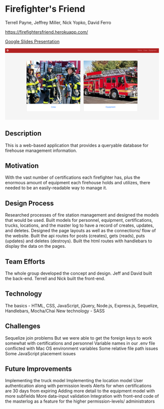 # Firefighter's Friend

Terrell Payne, Jeffrey Miller, Nick Yopko, David Ferro

https://firefightersfriend.herokuapp.com/

[Google Slides Presentation](https://docs.google.com/presentation/d/13ubmLKpQ19rmonPIy814ewu_eDHhyJ8k0EBQ4y0u258/edit#slide=id.p)

![Screenshot of Firefighter's Friend Application](/public/images/screenshot.png)

## Description

This is a web-based application that provides a queryable database for firehouse management information. 

## Motivation

With the vast number of certifications each firefighter has, plus the enormous amount of equipment each firehouse holds and utilizes, there needed to be an easily-readable way to manage it.

## Design Process

Researched processes of fire station management and designed the models that would be used.
Built models for personnel, equipment, certifications, trucks, locations, and the master log to have a record of creates, updates, and deletes.
Designed the page layouts as well as the connections/ flow of the website.
Built the api routes for posts (creates), gets (reads), puts (updates) and deletes (destroys).
Built the html routes with handlebars to display the data on the pages.

## Team Efforts

The whole group developed the concept and design.
Jeff and David built the back-end.
Terrell and Nick built the front-end.

## Technology

The basics - HTML, CSS, JavaScript, jQuery, Node.js, Express.js, Sequelize, Handlebars, Mocha/Chai
New technology - SASS

## Challenges

Sequelize join problems
But we were able to get the foreign keys to work somewhat with certifications and personnel
Variable names in our .env file conflicted with Mac OS environment variables
Some relative file path issues
Some JavaScript placement issues

## Future Improvements

Implementing the truck model
Implementing the location model
User authentication along with permission levels
Alerts for when certifications are 30 days from expiring
Adding more detail to the equipment model with more subfields
More data-input validation
Integration with front-end code of the masterlog as a feature for the higher permission-levels/ administrators

